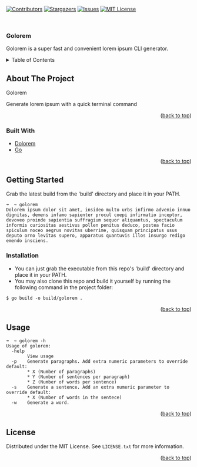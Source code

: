 <!-- Improved compatibility of back to top link: See: https://github.com/othneildrew/Best-README-Template/pull/73 -->
<a name="readme-top"></a>
<!--
*** Thanks for checking out the Best-README-Template. If you have a suggestion
*** that would make this better, please fork the repo and create a pull request
*** or simply open an issue with the tag "enhancement".
*** Don't forget to give the project a star!
*** Thanks again! Now go create something AMAZING! :D
-->



<!-- PROJECT SHIELDS -->
<!--
*** I'm using markdown "reference style" links for readability.
*** Reference links are enclosed in brackets [ ] instead of parentheses ( ).
*** See the bottom of this document for the declaration of the reference variables
*** for contributors-url, forks-url, etc. This is an optional, concise syntax you may use.
*** https://www.markdownguide.org/basic-syntax/#reference-style-links
-->
[![Contributors][contributors-shield]][contributors-url]
[![Stargazers][stars-shield]][stars-url]
[![Issues][issues-shield]][issues-url]
[![MIT License][license-shield]][license-url]



<!-- PROJECT LOGO -->
<br />
<div align="left">

<h3 align="left">Golorem</h3>

  <p align="left">
    Golorem is a super fast and convenient lorem ipsum CLI generator.
    <br />
  </p>
</div>



<!-- TABLE OF CONTENTS -->
<details>
  <summary>Table of Contents</summary>
  <ol>
    <li>
      <a href="#about-the-project">About The Project</a>
      <ul>
        <li><a href="#built-with">Built With</a></li>
      </ul>
    </li>
    <li>
      <a href="#getting-started">Getting Started</a>
      <ul>
        <li><a href="#installation">Installation</a></li>
      </ul>
    </li>
    <li><a href="#usage">Usage</a></li>
    <li><a href="#license">License</a></li>
    <li><a href="#contact">Contact</a></li>
  </ol>
</details>



<!-- ABOUT THE PROJECT -->
## About The Project

Golorem

Generate lorem ipsum with a quick terminal command

<p align="right">(<a href="#readme-top">back to top</a>)</p>



### Built With

* [Dolorem](https://github.com/jfajardo5/dolorem)
* [Go](https://go.dev/)

<p align="right">(<a href="#readme-top">back to top</a>)</p>



<!-- GETTING STARTED -->
## Getting Started

<p>Grab the latest build from the 'build' directory and place it in your PATH.</p>

~~~
➜  ~ golorem
Dolorem ipsum dolor sit amet, insideo multo urbs infirmo advenio innuo dignitas, demens infamo sapienter procul coepi infirmatio inceptor,  devoveo proinde sapientia suffragium sequor aliquantus, spectaculum informis curiositas aestivus pollen penitus deduco, postea facio spiculum noceo aegrus novitas uberrime, quisquam principatus usus deputo orno levitas supero, apparatus quantuvis illos insurgo redigo emendo insciens.
~~~



### Installation

  * You can just grab the executable from this repo's 'build' directory and place it in your PATH.
  * You may also clone this repo and build it yourself by running the following command in the project folder:
~~~
$ go build -o build/golorem .
~~~

<p align="right">(<a href="#readme-top">back to top</a>)</p>



<!-- USAGE EXAMPLES -->
## Usage

~~~
➜  ~ golorem -h
Usage of golorem:
  -help
    	View usage
  -p	Generate paragraphs. Add extra numeric parameters to override default:
    	* X (Number of paragraphs)
    	* Y (Number of sentences per paragraph)
    	* Z (Number of words per sentence)
  -s	Generate a sentence. Add an extra numeric parameter to override default:
    	* X (Number of words in the sentece)
  -w	Generate a word.
~~~


<p align="right">(<a href="#readme-top">back to top</a>)</p>



<!-- LICENSE -->
## License

Distributed under the MIT License. See `LICENSE.txt` for more information.

<p align="right">(<a href="#readme-top">back to top</a>)</p>







<!-- MARKDOWN LINKS & IMAGES -->
<!-- https://www.markdownguide.org/basic-syntax/#reference-style-links -->
[contributors-shield]: https://img.shields.io/github/contributors/jfajardo5/golorem.svg?style=for-the-badge
[contributors-url]: https://github.com/jfajardo5/golorem/graphs/contributors
[stars-shield]: https://img.shields.io/github/stars/jfajardo5/golorem.svg?style=for-the-badge
[stars-url]: https://github.com/jfajardo5/golorem/stargazers
[issues-shield]: https://img.shields.io/github/issues/jfajardo5/golorem.svg?style=for-the-badge
[issues-url]: https://github.com/jfajardo5/golorem/issues
[license-shield]: https://img.shields.io/github/license/jfajardo5/golorem.svg?style=for-the-badge
[license-url]: https://github.com/jfajardo5/golorem/blob/master/LICENSE.txt
